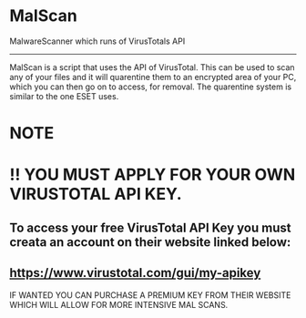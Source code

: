 # MalScan
MalwareScanner which runs of VirusTotals API

--------------------------------------------------------------------------------------------------------------------------------------------------------------------------------------------------------------------------------------------------------------------------------------------------------------------------------------------------------------------------------------------------------------------------------------------

MalScan is a script that uses the API of VirusTotal.
This can be used to scan any of your files and it will quarentine them to an encrypted area of your PC, which you can then go on to access, for removal.
The quarentine system is similar to the one ESET uses.

# NOTE 
# !! YOU MUST APPLY FOR YOUR OWN VIRUSTOTAL API KEY.
To access your free VirusTotal API Key you must creata an account on their website linked below: 
----------------------------------------------------------------------------------------------------------------------------------------------------------------------------------------------------------------------
https://www.virustotal.com/gui/my-apikey
----------------------------------------------------------------------------------------------------------------------------------------------------------------------------------------------------------------------
IF WANTED YOU CAN PURCHASE A PREMIUM KEY FROM THEIR WEBSITE WHICH WILL ALLOW FOR MORE INTENSIVE MAL SCANS.
